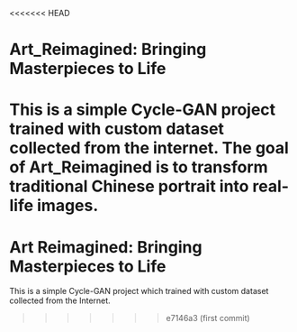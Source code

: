 <<<<<<< HEAD
# Art_Reimagined: Bringing Masterpieces to Life
This is a simple Cycle-GAN project trained with custom dataset collected from the internet. The goal of Art_Reimagined is to transform traditional Chinese portrait into real-life images. 
=======
# Art Reimagined: Bringing Masterpieces to Life

This is a simple Cycle-GAN project which trained with custom dataset collected from the Internet.   
>>>>>>> e7146a3 (first commit)

